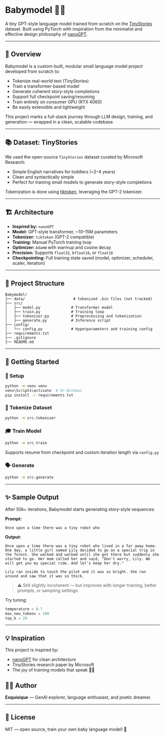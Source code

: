 # Babymodel 🧠📖

A tiny GPT-style language model trained from scratch on the [TinyStories](https://huggingface.co/datasets/roneneldan/TinyStories) dataset. Built using PyTorch with inspiration from the minimalist and effective design philosophy of [nanoGPT](https://github.com/karpathy/nanoGPT).

---

## 🚀 Overview

Babymodel is a custom-built, modular small language model project developed from scratch to:

- Tokenize real-world text (TinyStories)
- Train a transformer-based model
- Generate coherent story-style completions
- Support full checkpoint saving/resuming
- Train entirely on consumer GPU (RTX 4060)
- Be easily extensible and lightweight

This project marks a full-stack journey through LLM design, training, and generation — wrapped in a clean, scalable codebase.

---

## 📚 Dataset: TinyStories

We used the open-source `TinyStories` dataset curated by Microsoft Research:
- Simple English narratives for toddlers (~2–4 years)
- Clean and syntactically simple
- Perfect for training small models to generate story-style completions

Tokenization is done using [tiktoken](https://github.com/openai/tiktoken), leveraging the GPT-2 tokenizer.

---

## 🏗️ Architecture

- **Inspired by:** `nanoGPT`
- **Model:** GPT-style transformer, ~10–15M parameters
- **Tokenizer:** `tiktoken` (GPT-2 compatible)
- **Training:** Manual PyTorch training loop
- **Optimizer:** `AdamW` with warmup and cosine decay
- **Precision:** Supports `float32`, `bfloat16`, or `float16`
- **Checkpointing:** Full training state saved (model, optimizer, scheduler, scaler, iteration)

---

## 🧰 Project Structure

```
Babymodel/
├── data/                      # tokenized .bin files (not tracked)
├── src/
│   ├── model.py              # Transformer model
│   ├── train.py              # Training loop
│   ├── tokenizer.py          # Preprocessing and tokenization
│   ├── generate.py           # Inference script
├── config/
│   └── config.py             # Hyperparameters and training config
├── requirements.txt
├── .gitignore
├── README.md
```

---

## 🏃 Getting Started

### 🔧 Setup
```bash
python -m venv venv
venv\Scripts\activate  # On Windows
pip install -r requirements.txt
```

### 🧪 Tokenize Dataset
```bash
python -m src.tokenizer
```

### 🎓 Train Model
```bash
python -m src.train
```
Supports resume from checkpoint and custom iteration length via `config.py`

### 🗣️ Generate
```bash
python -m src.generate
```

---

## ✨ Sample Output

After 50k+ iterations, Babymodel starts generating story-style sequences:

**Prompt:**
```text
Once upon a time there was a tiny robot who
```

**Output:**
```text
Once upon a time there was a tiny robot who lived in a far away home. One day, a little girl named Lily decided to go on a special trip in the forest. She walked and walked until she got there but suddenly she started to go. Her mom called her and said, "Don't worry, Lily. We will get you my special ride. And let's keep her dry."

Lily ran inside to touch the pilot and it was so bright. She ran around and saw that it was so thick.
```

> ⚠️ Still slightly incoherent — but improves with longer training, better prompts, or sampling settings.

Try tuning:
```python
temperature = 0.7
max_new_tokens = 100
top_k = 20
```

---

## 💡 Inspiration

This project is inspired by:
- [nanoGPT](https://github.com/karpathy/nanoGPT) for clean architecture
- TinyStories research paper by Microsoft
- The joy of training models that speak 🧠💬



## 🧑‍💻 Author
**Exquisique** — GenAI explorer, language enthusiast, and poetic dreamer.

---

## 📜 License
MIT — open source, train your own baby language model! 🚀

